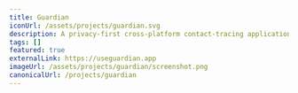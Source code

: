 ```yaml
---
title: Guardian
iconUrl: /assets/projects/guardian.svg
description: A privacy-first cross-platform contact-tracing application, automating near-immediate results and helping to prevent further COVID-19 outbreaks.
tags: []
featured: true
externalLink: https://useguardian.app
imageUrl: /assets/projects/guardian/screenshot.png
canonicalUrl: /projects/guardian
---
```

